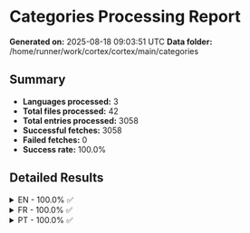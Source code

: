 # Categories Processing Report

**Generated on:** 2025-08-18 09:03:51 UTC
**Data folder:** /home/runner/work/cortex/cortex/main/categories

## Summary

- **Languages processed:** 3
- **Total files processed:** 42
- **Total entries processed:** 3058
- **Successful fetches:** 3058
- **Failed fetches:** 0
- **Success rate:** 100.0%

## Detailed Results

<details>
<summary>EN - 100.0% ✅</summary>

- **Files processed:** 11
- **Total entries:** 723
- **Successful:** 723
- **Failed:** 0

### EN Files

<details>
<summary>Best Selling Artists (0xe415) [Foreground: #1ED861] [Icon: #1ED861] [Background: #000000]: 100.0% ✅</summary>

</details>

<details>
<summary>Disney (0xf04cb) [Foreground: #FFFFFF] [Icon: #FFFFFF] [Background: #113E8D]: 100.0% ✅</summary>

</details>

<details>
<summary>Business Companies (0xe089) [Foreground: #210F04] [Icon: #6D6A75] [Background: #79C99E]: 100.0% ✅</summary>

</details>

<details>
<summary>Top 70s Artists (0xe415) [Foreground: #1ED861] [Icon: #1ED861] [Background: #000000]: 100.0% ✅</summary>

</details>

<details>
<summary>Top 90s Artists (0xe415) [Foreground: #1ED861] [Icon: #1ED861] [Background: #000000]: 100.0% ✅</summary>

</details>

<details>
<summary>NBA Teams (0xe5e6) [Foreground: #FFFFFF] [Icon: #CC2B32] [Background: #0054A4]: 100.0% ✅</summary>

</details>

<details>
<summary>Top 60s Artists (0xe415) [Foreground: #1ED861] [Icon: #1ED861] [Background: #000000]: 100.0% ✅</summary>

</details>

<details>
<summary>Top 80s Artists (0xe415) [Foreground: #1ED861] [Icon: #1ED861] [Background: #000000]: 100.0% ✅</summary>

</details>

<details>
<summary>Top 2000s Artists (0xe415) [Foreground: #1ED861] [Icon: #1ED861] [Background: #000000]: 100.0% ✅</summary>

</details>

<details>
<summary>Top Streamed Artists (0xe415) [Foreground: #1ED861] [Icon: #1ED861] [Background: #000000]: 100.0% ✅</summary>

</details>

<details>
<summary>Celebrities (0xe5f9) [Foreground: #210F04] [Icon: #FFE270] [Background: #A882DD]: 100.0% ✅</summary>

</details>

</details>

<details>
<summary>FR - 100.0% ✅</summary>

- **Files processed:** 17
- **Total entries:** 1283
- **Successful:** 1283
- **Failed:** 0

### FR Files

<details>
<summary>Films (0xe40d) [Foreground: #210F04] [Icon: #7A6C5D] [Background: #9DCBBA]: 100.0% ✅</summary>

</details>

<details>
<summary>Top artistes 80s (0xe415) [Foreground: #1ED861] [Icon: #1ED861] [Background: #000000]: 100.0% ✅</summary>

</details>

<details>
<summary>Disney (0xf04cb) [Foreground: #FFFFFF] [Icon: #FFFFFF] [Background: #113E8D]: 100.0% ✅</summary>

</details>

<details>
<summary>Franchises NBA (0xe5e6) [Foreground: #FFFFFF] [Icon: #CC2B32] [Background: #0054A4]: 100.0% ✅</summary>

</details>

<details>
<summary>Équipe de France de Football (0xe5f2) [Foreground: #CFAE77] [Icon: #FFFFFF] [Background: #0171B5]: 100.0% ✅</summary>

</details>

<details>
<summary>Top artistes 2000s (0xe415) [Foreground: #1ED861] [Icon: #1ED861] [Background: #000000]: 100.0% ✅</summary>

</details>

<details>
<summary>Top artistes 60s (0xe415) [Foreground: #1ED861] [Icon: #1ED861] [Background: #000000]: 100.0% ✅</summary>

</details>

<details>
<summary>Top artistes 90s (0xe415) [Foreground: #1ED861] [Icon: #1ED861] [Background: #000000]: 100.0% ✅</summary>

</details>

<details>
<summary>Top artistes 70s (0xe415) [Foreground: #1ED861] [Icon: #1ED861] [Background: #000000]: 100.0% ✅</summary>

</details>

<details>
<summary>Pays +100M habitants (0xe28e) [Foreground: #210F04] [Icon: #281301] [Background: #E06D06]: 100.0% ✅</summary>

</details>

<details>
<summary>Entreprises Mondiales (0xe089) [Foreground: #210F04] [Icon: #6D6A75] [Background: #79C99E]: 100.0% ✅</summary>

</details>

<details>
<summary>Célébrités (0xe5f9) [Foreground: #210F04] [Icon: #FFE270] [Background: #A882DD]: 100.0% ✅</summary>

</details>

<details>
<summary>Pays +1M habitants (0xe28e) [Foreground: #210F04] [Icon: #292100] [Background: #FFCE0A]: 100.0% ✅</summary>

</details>

<details>
<summary>Top artistes streaming (0xe415) [Foreground: #1ED861] [Icon: #1ED861] [Background: #000000]: 100.0% ✅</summary>

</details>

<details>
<summary>Top artistes global (0xe415) [Foreground: #1ED861] [Icon: #1ED861] [Background: #000000]: 100.0% ✅</summary>

</details>

<details>
<summary>Pays +10M habitants (0xe28e) [Foreground: #210F04] [Icon: #121716] [Background: #B1C1C0]: 100.0% ✅</summary>

</details>

<details>
<summary>Enfants (0xe160) [Foreground: #FEFEFE] [Icon: #083D77] [Background: #F95738]: 100.0% ✅</summary>

</details>

</details>

<details>
<summary>PT - 100.0% ✅</summary>

- **Files processed:** 14
- **Total entries:** 1052
- **Successful:** 1052
- **Failed:** 0

### PT Files

<details>
<summary>Novelas Brasileiras (0xe687) [Foreground: #FFCC01] [Icon: #2C2182] [Background: #02953D]: 100.0% ✅</summary>

</details>

<details>
<summary>Artistas anos 70 (0xe415) [Foreground: #1ED861] [Icon: #1ED861] [Background: #000000]: 100.0% ✅</summary>

</details>

<details>
<summary>Países +1M habitantes (0xe28e) [Foreground: #210F04] [Icon: #292100] [Background: #FFCE0A]: 100.0% ✅</summary>

</details>

<details>
<summary>Artistas anos 80 (0xe415) [Foreground: #1ED861] [Icon: #1ED861] [Background: #000000]: 100.0% ✅</summary>

</details>

<details>
<summary>Artistas anos 90 (0xe415) [Foreground: #1ED861] [Icon: #1ED861] [Background: #000000]: 100.0% ✅</summary>

</details>

<details>
<summary>Artistas mais tocados (0xe415) [Foreground: #1ED861] [Icon: #1ED861] [Background: #000000]: 100.0% ✅</summary>

</details>

<details>
<summary>Celebridades (0xe5f9) [Foreground: #210F04] [Icon: #FFE270] [Background: #A882DD]: 100.0% ✅</summary>

</details>

<details>
<summary>Artistas música brasileira (0xe415) [Foreground: #1ED861] [Icon: #1ED861] [Background: #000000]: 100.0% ✅</summary>

</details>

<details>
<summary>Países +10M habitantes (0xe28e) [Foreground: #210F04] [Icon: #121716] [Background: #B1C1C0]: 100.0% ✅</summary>

</details>

<details>
<summary>Artistas anos 60 (0xe415) [Foreground: #1ED861] [Icon: #1ED861] [Background: #000000]: 100.0% ✅</summary>

</details>

<details>
<summary>Artistas anos 2000 (0xe415) [Foreground: #1ED861] [Icon: #1ED861] [Background: #000000]: 100.0% ✅</summary>

</details>

<details>
<summary>Empresas Comerciais (0xe089) [Foreground: #210F04] [Icon: #6D6A75] [Background: #79C99E]: 100.0% ✅</summary>

</details>

<details>
<summary>Artistas mais vendidos (0xe415) [Foreground: #1ED861] [Icon: #1ED861] [Background: #000000]: 100.0% ✅</summary>

</details>

<details>
<summary>Países +100M habitantes (0xe28e) [Foreground: #210F04] [Icon: #281301] [Background: #E06D06]: 100.0% ✅</summary>

</details>

</details>

